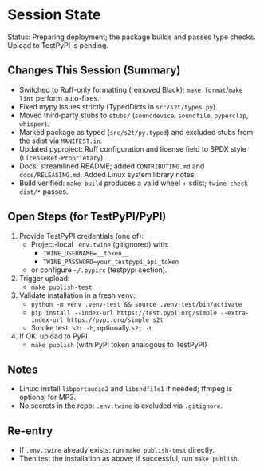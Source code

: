 # Session State

Status: Preparing deployment; the package builds and passes type checks. Upload to TestPyPI is pending.

## Changes This Session (Summary)
- Switched to Ruff-only formatting (removed Black); `make format`/`make lint` perform auto-fixes.
- Fixed mypy issues strictly (TypedDicts in `src/s2t/types.py`).
- Moved third‑party stubs to `stubs/` (`sounddevice`, `soundfile`, `pyperclip`, `whisper`).
- Marked package as typed (`src/s2t/py.typed`) and excluded stubs from the sdist via `MANIFEST.in`.
- Updated pyproject: Ruff configuration and license field to SPDX style (`LicenseRef-Proprietary`).
- Docs: streamlined README; added `CONTRIBUTING.md` and `docs/RELEASING.md`. Added Linux system library notes.
- Build verified: `make build` produces a valid wheel + sdist; `twine check dist/*` passes.

## Open Steps (for TestPyPI/PyPI)
1) Provide TestPyPI credentials (one of):
   - Project-local `.env.twine` (gitignored) with:
     - `TWINE_USERNAME=__token__`
     - `TWINE_PASSWORD=your_testpypi_api_token`
   - or configure `~/.pypirc` (testpypi section).
2) Trigger upload:
   - `make publish-test`
3) Validate installation in a fresh venv:
   - `python -m venv .venv-test && source .venv-test/bin/activate`
   - `pip install --index-url https://test.pypi.org/simple --extra-index-url https://pypi.org/simple s2t`
   - Smoke test: `s2t -h`, optionally `s2t -L`
4) If OK: upload to PyPI
   - `make publish` (with PyPI token analogous to TestPyPI)

## Notes
- Linux: install `libportaudio2` and `libsndfile1` if needed; ffmpeg is optional for MP3.
- No secrets in the repo: `.env.twine` is excluded via `.gitignore`.

## Re-entry
- If `.env.twine` already exists: run `make publish-test` directly.
- Then test the installation as above; if successful, run `make publish`.
